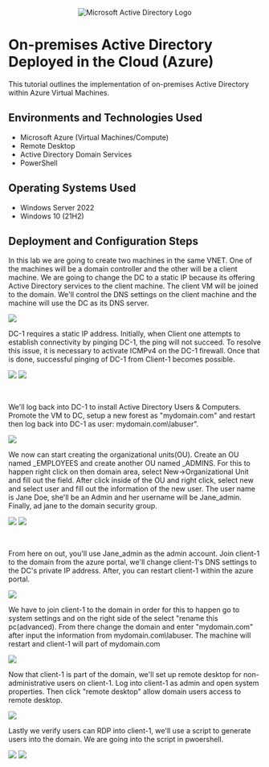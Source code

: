 <p align="center">
<img src="https://i.imgur.com/pU5A58S.png" alt="Microsoft Active Directory Logo"/>
</p>

<h1>On-premises Active Directory Deployed in the Cloud (Azure)</h1>
This tutorial outlines the implementation of on-premises Active Directory within Azure Virtual Machines.<br />



<h2>Environments and Technologies Used</h2>

- Microsoft Azure (Virtual Machines/Compute)
- Remote Desktop
- Active Directory Domain Services
- PowerShell

<h2>Operating Systems Used </h2>

- Windows Server 2022
- Windows 10 (21H2)


<h2>Deployment and Configuration Steps</h2>

<p>
In this lab we are going to create two machines in the same VNET. One of the machines will be a domain controller and the other will be a client machine. We are going to change the DC to a static IP because its offering Active Directory services to the client machine. The client VM will be joined to the domain. We'll control the DNS settings on the client machine and the machine will use the DC as its DNS server. 
</p>
<p>
<img src="https://i.imgur.com/t0Z1n3m.png"/>
</p>
<p>
DC-1 requires a static IP address. Initially, when Client one attempts to establish connectivity by pinging DC-1, the ping will not succeed. To resolve this issue, it is necessary to activate ICMPv4 on the DC-1 firewall. Once that is done, successful pinging of DC-1 from Client-1 becomes possible.
</p>
<p>
<img src="https://i.imgur.com/4cZiSAs.png"/>
<img src="https://i.imgur.com/Wfgnt54.png"/>
</p>
<br />

<p>
We'll log back into DC-1 to install Active Directory Users & Computers. Promote the VM to DC, setup a new forest as "mydomain.com" and restart then log back into DC-1 as user: mydomain.com\labuser". 
</p>
<p>
<img src="https://i.imgur.com/Yc6YW7Q.png"/>
</p>
<p>
We now can start creating the organizational units(OU). Create an OU named _EMPLOYEES and create another OU named _ADMINS. For this to happen right click on then domain area, select New->Organizational Unit and fill out the field. After click inside of the OU and right click, select new and select user and fill out the information of the new user. The user name is Jane Doe, she'll be an Admin and her username will be Jane_admin. Finally, ad jane to the domain security group.
</p>

<p>
<img src="https://i.imgur.com/IraCqSk.png"/>
<img src="https://i.imgur.com/xbyt2cW.png"/>
</p>
<br />

<p>
From here on out, you'll use Jane_admin as the admin account. Join client-1 to the domain from the azure portal, we'll change client-1's DNS settings to the DC's private IP address. After, you can restart client-1 within the azure portal. 
</p>
<p>
<img src="https://i.imgur.com/rlIfoHJ.png"/>
</p>

<p>
We have to join client-1 to the domain in order for this to happen go to system settings and on the right side of the select "rename this pc(advanced). From there change the domain and enter "mydomain.com" after input the information from mydomain.com\labuser. The machine will restart and client-1 will part of mydomain.com
</p>
<p>
<img src="https://i.imgur.com/9A0eD3B.png"/>   
</p>

<p>
Now that client-1 is part of the domain, we'll set up remote desktop for non-administrative users on client-1. Log into client-1 as admin and open system properties. Then click "remote desktop" allow domain users access to remote desktop.
</p>
<img src="https://i.imgur.com/DbXBdMf.png"/>

<p>
 Lastly we verify users can RDP into client-1, we'll use a script to generate users into the domain. We are going into the script in pwoershell. 
</p>
<img src="https://i.imgur.com/n6xKojz.png"/>
<img src="https://i.imgur.com/x5AshRO.png"/>
<br />
